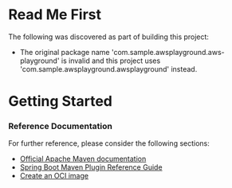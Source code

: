 # Read Me First
The following was discovered as part of building this project:

* The original package name 'com.sample.awsplayground.aws-playground' is invalid and this project uses 'com.sample.awsplayground.awsplayground' instead.

# Getting Started

### Reference Documentation
For further reference, please consider the following sections:

* [Official Apache Maven documentation](https://maven.apache.org/guides/index.html)
* [Spring Boot Maven Plugin Reference Guide](https://docs.spring.io/spring-boot/docs/2.4.1/maven-plugin/reference/html/)
* [Create an OCI image](https://docs.spring.io/spring-boot/docs/2.4.1/maven-plugin/reference/html/#build-image)

